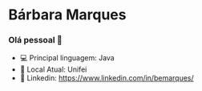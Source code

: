 # Bárbara Marques

### Olá pessoal 👋

- :computer: Principal linguagem: Java
- :pushpin: Local Atual: Unifei
- :necktie: Linkedin: https://www.linkedin.com/in/bemarques/

<!--
**BeMarques/BeMarques** is a ✨ _special_ ✨ repository because its `README.md` (this file) appears on your GitHub profile.

Here are some ideas to get you started:

- 🔭 I’m currently working on ...
- 🌱 I’m currently learning ...
- 👯 I’m looking to collaborate on ...
- 🤔 I’m looking for help with ...
- 💬 Ask me about ...
- 📫 How to reach me: ...
- 😄 Pronouns: ...
- ⚡ Fun fact: ...
-->
